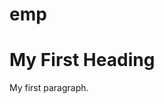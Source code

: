 # emp


<title>Page Title</title>
</head>
<body>

<h1>My First Heading</h1>
<p>My first paragraph.</p>

</body>
</html>
